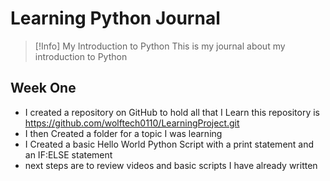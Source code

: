 # Learning Python Journal



> [!Info] My Introduction to Python
> This is my journal about my introduction to Python
> 

## Week One
- I created a repository on GitHub to hold all that I Learn this repository is https://github.com/wolftech0110/LearningProject.git
- I then Created a folder for a topic I was learning 
- I Created a basic Hello World Python Script with a print statement and an IF:ELSE  statement
- next steps are to review videos and basic scripts I have already written